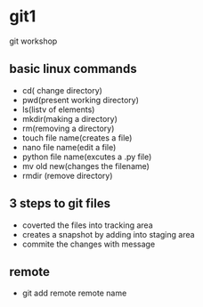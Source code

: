 # git1
git workshop
## basic linux commands
- cd( change directory)
- pwd(present working directory)
- ls(listv of elements)
- mkdir(making a directory)
- rm(removing a directory)
- touch file name(creates a file)
- nano file name(edit a file)
- python file name(excutes a .py file)
- mv old new(changes the filename)
- rmdir (remove directory)
## 3 steps  to git files
- coverted the files into tracking area
- creates a snapshot by adding into staging area
- commite the  changes with message
## remote
- git add remote remote name
